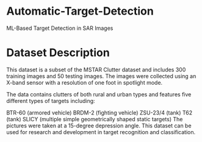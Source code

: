 # Automatic-Target-Detection
ML-Based Target Detection in SAR Images

# Dataset Description

This dataset is a subset of the MSTAR Clutter dataset and includes 300 training images and 50 testing images. The images were collected using an X-band sensor with a resolution of one foot in spotlight mode.

The data contains clutters of both rural and urban types and features five different types of targets including:

BTR-60 (armored vehicle)
BRDM-2 (fighting vehicle)
ZSU-23/4 (tank)
T62 (tank)
SLICY (multiple simple geometrically shaped static targets)
The pictures were taken at a 15-degree depression angle. This dataset can be used for research and development in target recognition and classification.
